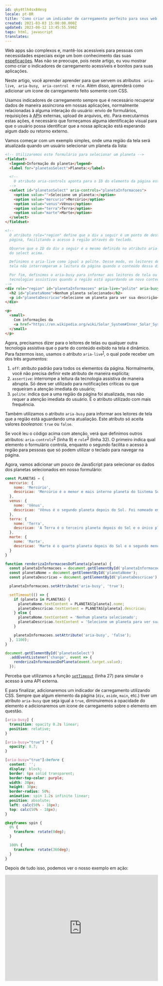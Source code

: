```yaml
---
id: qky4tlh4sx84esg
locale: pt-BR
title: 'Como criar um indicador de carregamento perfeito para seus web apps'
created: 2021-03-03 15:00:00.000Z
updated: 2023-08-12 13:45:55.590Z
tags: html, javascript
translates: 
---
```


Web apps são complexos e, mantê-los acessíveis para pessoas com necessidades
especiais exige um bom conhecimento das suas [espeficações](https://w3c.github.io/html-aria/).
Mas não se preocupe, pois neste artigo, eu vou mostrar como criar o indicadores
de carregamento acessíveis e bonitos para suas aplicações.

<aside className="aside-info">
Neste artigo, você aprender aprender para que servem os atributos <code> aria-live</code>,
 <code> aria-busy</code>, <code> aria-control </code> e <code>role</code>.
Além disso, aprenderá como adicionar um ícone de carregamento feito somente com CSS.
</aside>

Usamos indicadores de carregamento sempre que é necessário recuperar dados de maneira
assíncrona em nossas aplicações, normalmente relacionadas à alguma interação do
usuário: envio de formulários, requisições à <abbr title="Application Programming Interface">API</abbr>s
externas, upload de arquivos, etc. Para executarmos estas ações, é necessário que
forneçamos alguma identificação visual para que o usuário possa identificar que
a nossa aplicação está esperando algum dado ou retorno externo.

Vamos começar com um exemplo simples, onde uma região da tela será atualizada quando
um usuário selecionar um planeta da lista:

```html
<!-- Utilizaremos este formulário para selecionar um planeta -->
<fieldset>
  <legend>Informação do planeta</legend>
  <label for="planetasSelect">Planeta:</label>

  <!--
    O atributo aria-controls aponta para o ID do elemento da página este formulário controla
  -->
  <select id="planetasSelect" aria-controls="planetaInformacoes">
    <option value="">Selecione um planeta:</option>
    <option value="mercurio">Mercúrio</option>
    <option value="venus">Vênus</option>
    <option value="terra">Terra</option>
    <option value="marte">Marte</option>
  </select>
</fieldset>

<!--
  O atributo role="region" define que a div a seguir é um ponto de destaque na
  página, facilitando o acesso à região através do teclado.

  Observe que o ID da div a seguir é o mesmo definido no atributo aria-controls
  do select acima.

  Definimos o aria-live como igual a polite. Desse modo, os leitores de
  tela não interromperam a leitura da página quando o conteúdo dessa div for alterado.

  Por fim, definimos o aria-busy para informar aos leitores de tela ou outras
  tecnologias assistivas quando a região está aguardando um novo conteúdo.
-->
<div role="region" id="planetaInformacoes" aria-live="polite" aria-busy="false">
  <h2 id="planetaNome">Nenhum planeta selecionado</h2>
  <p id="planetaDescricao">Selecione um planeta para ver sua descrição</p>
</div>

<p>
  <small>
    Com informações da
    <a href="https://en.wikipedia.org/wiki/Solar_System#Inner_Solar_System">Wikipedia</a>
  </small>
</p>
```

Agora, precisamos dizer para o leitores de telas ou qualquer outra tecnologia assistiva
que o parte do conteúdo exibido na tela é dinâmico. Para fazermos isso, usamos o
atributo `aria-live`<sup>[1](#aria-live-regions)</sup>, o qual pode receber um dos três argumentos:

1. `off`: atributo padrão para todos os elementos da página. Normalmente, você
não precisa definir este atributo de maneira explícita;
2. `assertive`: interrompe a leitura da tecnologia assistiva de maneira abrupta.
Só deve ser utilizado para notificações críticas ou que requeiram a atenção imediata
do usuário;
3. `polite`: indica que a uma região da página foi atualizada, mas não requer a
atenção imediata do usuário. É o atributo utilizado com mais frequência.

Também utilizamos o atributo `aria-busy` para informar aos leitores de tela que
a região está aguardando uma atualiação. Este atributo só aceita valores *booleanos*:
`true` ou `false`.

Se você leu o código acima com atenção, verá que definimos outros atributos:
`aria-controls`<sup>[2](#using-aria)</sup> (linha 9) e `role`<sup>[3](#aria-region-role)</sup> (linha 32).
O primeiro indica qual elemento o formulário controla, enquanto o segundo facilita
o acesso à região para pessoas que só podem utilizar o teclado para navegar na página.

Agora, vamos adicionar um pouco de JavaScript para  selecionar os dados dos
planetas selecionados em nosso formulário:

```javascript
const PLANETAS = {
  mercurio: {
    nome: 'Mercúrio',
    descricao: 'Mercúrio é o menor e mais interno planeta do Sistema Solar. Tem o nome da divindade romana Mercúrio, o mensageiro dos deuses.'
  },
  venus: {
    nome: 'Vênus',
    descricao: 'Vênus é o segundo planeta depois do Sol. Foi nomeado em homenamgem à deusa romana do amor e da beleza.'
  },
  terra: {
    nome: 'Terra',
    descricao: 'A Terra é o terceiro planeta depois do Sol e o único planeta conhecido capaz de suportar a vida.'
  },
  marte: {
    nome: 'Marte',
    descricao: 'Marte é o quarto planeta depois do Sol e o segundo menor planeta do Sistema Solar. Seu nome é uma homenagem ao deus romano da Guerra. Também é conhecido com o "Planeta Vermelho".'
  }
}

function renderizaInformacoesDoPlaneta(planeta) {
  const planetaInformacoes = document.getElementById('planetaInformacoes');
  const planetaNome = document.getElementById('planetaNome');
  const planetaDescricao = document.getElementById('planetaDescricao');

  planetaInformacoes.setAttribute('aria-busy', 'true');

  setTimeout(() => {
    if (planeta in PLANETAS) {
      planetaNome.textContent = PLANETAS[planeta].nome;
      planetaDescricao.textContent = PLANETAS[planeta].descricao;
    } else {
      planetaNome.textContent = 'Nenhum planeta selecionado';
      planetaDescricao.textContent = 'Selecione um planeta para ver sua descrição';
    }

    planetaInformacoes.setAttribute('aria-busy', 'false');
  }, 1100);
}

document.getElementById('planetasSelect')
  .addEventListener('change', event => {
    renderizaInformacoesDoPlaneta(event.target.value);
  });
```

Perceba que utilizamos a função [`setTimeout`](https://developer.mozilla.org/en-US/docs/Learn/JavaScript/Asynchronous/Timeouts_and_intervals)
(linha 27) para simular o acesso à uma API externa.

E para finalizar, adicionaremos um indicador de carregamento utilizando CSS. Sempre
que algum elemento da página (`div`, `aside`, `main`, etc.) tiver um atributo `aria-busy`
que seja igual a `true`, diminuiremos a opacidade do elemento e adicionaremos um
ícone de carregamento sobre o elemento em questão.

```css
[aria-busy] {
  transition: opacity 0.2s linear;
  position: relative;
}

[aria-busy="true"] * {
  opacity: 0.7;
}

[aria-busy="true"]:before {
  content: '';
  display: block;
  border: 6px solid transparent;
  border-top-color: purple;
  width: 30px;
  height: 30px;
  border-radius: 50%;
  animation: spin 1.2s infinite linear;
  position: absolute;
  left: calc(50% - 18px);
  top: calc(50% - 18px);
}

@keyframes spin {
  0% {
    transform: rotate(0deg);
  }

  100% {
    transform: rotate(360deg);
  }
}
```

Depois de tudo isso, podemos ver o nosso exemplo em ação:

<iframe height="350" style="width: 100%" scrolling="no" title="Exemplo de loading acessível" src="https://codepen.io/douglasdemoura/embed/poNqmYq?default-tab=" frameBorder="no" loading="lazy" />

Experimente utilizar um leitor de tela no exemplo que acabamos de construir e veja
como os atributos que adicionados ao nosso exemplo fornecem uma boa experiência de
uso para usuários com necessidades especiais. Claro que podemos chegar ao mesmo
resultado de diversas outras formas, mas é importante sempre levarmos em consideração
se a nossa aplicação é acessível.


<p><small>
  <abbr title="Post scriptum">P.S.</abbr>: interaja e edite o código deste exemplo no <a href="https://codepen.io/douglasdemoura/pen/poNqmYq" target="_blank">CodePen</a>.
</small></p>

<footer className="footnotes">
  <h4>Referências</h4>

  <ol>
    <li id="aria-live-regions">
      <a href="https://developer.mozilla.org/en-US/docs/Web/Accessibility/ARIA/ARIA_Live_Regions" target="_blank">ARIA live regions</a>
    </li>
    <li id="using-aria">
      <a href="https://developer.mozilla.org/en-US/docs/Web/Accessibility/ARIA/ARIA_Techniques" target="_blank">Using ARIA: Roles, states, and properties</a>
    </li>
    <li id="aria-region-role">
      <a href="https://developer.mozilla.org/en-US/docs/Web/Accessibility/ARIA/Roles/Region_role" target="_blank">ARIA: Region role</a>
    </li>
  </ol>
</footer>
